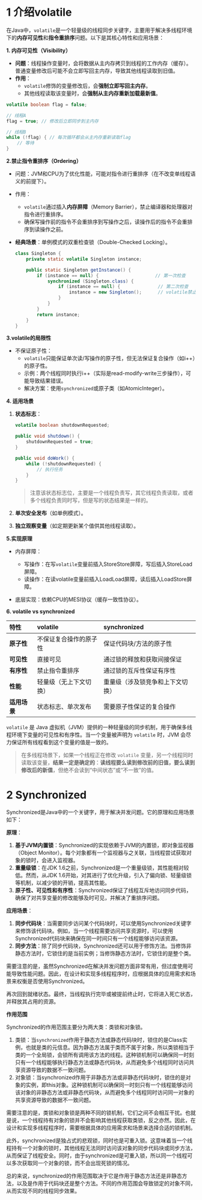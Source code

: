 # 1 介绍volatile

在Java中，`volatile`是一个轻量级的线程同步关键字，主要用于解决多线程环境下的**内存可见性**和**指令重排序**问题。以下是其核心特性和应用场景：

**1. 内存可见性（Visibility）**

- **问题**：线程操作变量时，会将数据从主内存拷贝到线程的工作内存（缓存）。普通变量修改后可能不会立即写回主内存，导致其他线程读取到旧值。
- **作用**：
  - `volatile`修饰的变量修改后，会**强制立即写回主内存**。
  - 其他线程读取该变量时，会**强制从主内存重新加载最新值**。

```java
volatile boolean flag = false;

// 线程A
flag = true; // 修改后立即同步到主内存

// 线程B
while (!flag) { // 每次循环都会从主内存重新读取flag
    // 等待
}
```

**2.禁止指令重排序（Ordering）**

- 问题：JVM和CPU为了优化性能，可能对指令进行重排序（在不改变单线程语义的前提下）。

- 作用：

  - `volatile`通过插入**内存屏障**（Memory Barrier），禁止编译器和处理器对指令进行重排序。
  - 确保写操作前的指令不会重排序到写操作之后，读操作后的指令不会重排序到读操作之前。

- **经典场景**：单例模式的双重检查锁（Double-Checked Locking）。

  ```java
  class Singleton {
      private static volatile Singleton instance;
  
      public static Singleton getInstance() {
          if (instance == null) {                     // 第一次检查
              synchronized (Singleton.class) {
                  if (instance == null) {              // 第二次检查
                      instance = new Singleton();      // volatile禁止指令重排序
                  }
              }
          }
          return instance;
      }
  }
  ```

**3.volatile的局限性**

- 不保证原子性：
  - `volatile`只能保证单次读/写操作的原子性，但无法保证复合操作（如i++）的原子性。
  - 示例：两个线程同时执行i++（实际是read-modify-write三步操作），可能导致结果错误。
  - 解决方案：使用`synchronized`或原子类（如AtomicInteger）。

**4. 适用场景**

1. **状态标志**：

   ```java
   volatile boolean shutdownRequested;
   
   public void shutdown() {
       shutdownRequested = true;
   }
   
   public void doWork() {
       while (!shutdownRequested) {
           // 执行任务
       }
   }
   ```

   > 注意该状态标志位，主要是一个线程负责写，其它线程负责读取，或者多个线程负责同时写，但是写的状态结果是一样的。

2. **单次安全发布**（如单例模式）。

3. **独立观察变量**（如定期更新某个值供其他线程读取）。

**5.实现原理**

- 内存屏障：
  - 写操作：在写`volatile`变量前插入StoreStore屏障，写后插入StoreLoad屏障。
  - 读操作：在读volatile变量前插入LoadLoad屏障，读后插入LoadStore屏障。

- 底层实现：依赖CPU的MESI协议（缓存一致性协议）。

**6. volatile vs synchronized**

| **特性**     | **volatile**           | **synchronized**                 |
| :----------- | :--------------------- | :------------------------------- |
| **原子性**   | 不保证复合操作的原子性 | 保证代码块/方法的原子性          |
| **可见性**   | 直接可见               | 通过锁的释放和获取间接保证       |
| **有序性**   | 禁止指令重排序         | 通过锁的互斥性保证有序性         |
| **性能**     | 轻量级（无上下文切换） | 重量级（涉及锁竞争和上下文切换） |
| **适用场景** | 状态标志、单次发布     | 需要原子性保证的复合操作         |

`volatile` 是 Java 虚拟机（JVM）提供的一种轻量级的同步机制，用于确保多线程环境下变量的可见性和有序性。当一个变量被声明为 `volatile` 时，JVM 会尽力保证所有线程看到这个变量的值是一致的。

> 在多线程场景下，如果一个线程正在修改 `volatile` 变量，另一个线程同时读取该变量，**结果一定是确定的**：**读线程要么读到修改前的旧值，要么读到修改后的新值**，但绝不会读到“中间状态”或“不一致”的值。



# 2 Synchronized

Synchronized是Java中的一个关键字，用于解决并发问题。它的原理和应用场景如下：

**原理**：

1. **基于JVM内置锁**：Synchronized的实现依赖于JVM的内置锁，即对象监视器（Object Monitor）。每个对象都有一个监视器与之关联，当线程尝试获取对象的锁时，会进入监视器。
2. **重量级锁**：在JDK 1.6之前，Synchronized是一个重量级锁，其性能相对较低。然而，从JDK 1.6开始，对其进行了优化升级，引入了偏向锁、轻量级锁等机制，以减少锁的开销，提高其性能。
3. **原子性、可见性和有序性**：Synchronized保证了线程互斥地访问同步代码，确保了对共享变量的修改能够及时可见，并解决了重排序问题。

**应用场景**：

1. **同步代码块**：当需要同步访问某个代码块时，可以使用Synchronized关键字来修饰该代码块。例如，当一个线程需要访问共享资源时，可以使用Synchronized代码块来确保在同一时间只有一个线程能够访问该资源。
2. **同步方法**：除了同步代码块，Synchronized还可以用于修饰方法。当修饰非静态方法时，它锁住的是当前实例；当修饰静态方法时，它锁住的是整个类。

需要注意的是，虽然Synchronized在解决并发问题方面非常有用，但过度使用可能导致性能问题。因此，在设计和实现多线程程序时，应根据具体的应用需求和场景来权衡是否使用Synchronized。

再次回到就绪状态。最终，当线程执行完毕或被提前终止时，它将进入死亡状态，并释放其占用的资源。

**作用范围**

Synchronized的作用范围主要分为两大类：类锁和对象锁。

1. 类锁：当`synchronized`作用于静态方法或静态代码块时，锁住的是Class实例，也就是类的元信息。因为静态方法属于类而不属于对象，所以类锁相当于类的一个全局锁，会锁所有调用该方法的线程。这种锁机制可以确保同一时刻只有一个线程能够执行静态方法或静态代码块，从而避免多个线程同时访问共享资源导致的数据不一致问题。
2. 对象锁：当synchronized作用于非静态方法或非静态代码块时，锁住的是对象的实例，即this对象。这种锁机制可以确保同一时刻只有一个线程能够访问该对象的非静态方法或非静态代码块，从而避免多个线程同时访问同一对象的共享资源导致的数据不一致问题。

需要注意的是，类锁和对象锁是两种不同的锁机制，它们之间不会相互干扰。也就是说，一个线程持有对象的锁并不会影响其他线程获取类锁，反之亦然。因此，在设计和实现多线程程序时，需要根据具体的应用需求和场景来选择合适的锁机制。

此外，synchronized是独占式的悲观锁，同时也是可重入锁。这意味着当一个线程持有一个对象的锁时，其他线程无法同时访问该对象的同步代码块或同步方法，从而保证了线程安全。同时，由于synchronized是可重入锁，所以同一个线程可以多次获取同一个对象的锁，而不会出现死锁的情况。

总的来说，synchronized的作用范围取决于它是作用于静态方法还是非静态方法，以及是作用于代码块还是整个方法。不同的作用范围会导致锁定的对象不同，从而实现不同的线程同步效果。